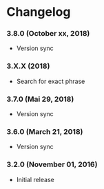 # Changelog

### 3.8.0 (October xx, 2018)
  - Version sync

### 3.X.X (2018)
  - Search for exact phrase 

### 3.7.0 (Mai 29, 2018)
  - Version sync

### 3.6.0 (March 21, 2018)
  - Version sync

### 3.2.0 (November 01, 2016)
  - Initial release

